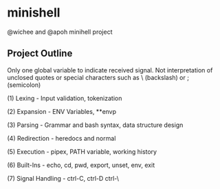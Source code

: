 # minishell
@wichee and @apoh minihell project

## Project Outline

Only one global variable to indicate received signal.
Not interpretation of unclosed quotes or special characters such as \ (backslash) or ; (semicolon)

(1) Lexing - Input validation, tokenization 

(2) Expansion - ENV Variables, **envp
 
(3) Parsing - Grammar and bash syntax, data structure design

(4) Redirection - heredocs and normal

(5) Execution - pipex, PATH variable, working history

(6) Built-Ins - echo, cd, pwd, export, unset, env, exit

(7) Signal Handling - ctrl-C, ctrl-D ctrl-\
